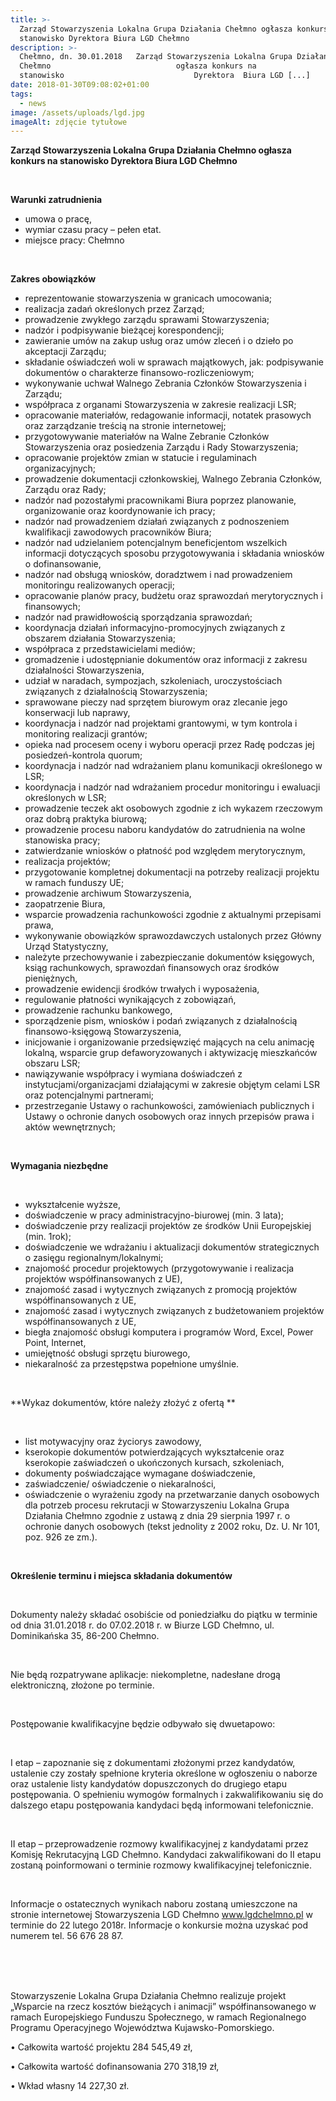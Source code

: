 ```yaml
---
title: >-
  Zarząd Stowarzyszenia Lokalna Grupa Działania Chełmno ogłasza konkurs na
  stanowisko Dyrektora Biura LGD Chełmno
description: >-
  Chełmno, dn. 30.01.2018   Zarząd Stowarzyszenia Lokalna Grupa Działania
  Chełmno                            ogłasza konkurs na
  stanowisko                             Dyrektora  Biura LGD [...]
date: 2018-01-30T09:08:02+01:00
tags:
  - news
image: /assets/uploads/lgd.jpg
imageAlt: zdjęcie tytułowe
---
```

**Zarząd Stowarzyszenia Lokalna Grupa Działania Chełmno ogłasza konkurs na stanowisko Dyrektora  Biura LGD Chełmno**

<br>

**Warunki zatrudnienia**

* umowa o pracę,
* wymiar czasu pracy – pełen etat.
* miejsce pracy: Chełmno

<br>

**Zakres obowiązków**

* reprezentowanie stowarzyszenia w granicach umocowania;
* realizacja zadań określonych przez Zarząd;
* prowadzenie zwykłego zarządu sprawami Stowarzyszenia;
* nadzór i podpisywanie bieżącej korespondencji;
* zawieranie umów na zakup usług oraz umów zleceń i o dzieło po akceptacji Zarządu;
* składanie oświadczeń woli w sprawach majątkowych, jak: podpisywanie dokumentów o charakterze finansowo-rozliczeniowym;
* wykonywanie uchwał Walnego Zebrania Członków Stowarzyszenia i Zarządu;
* współpraca z organami Stowarzyszenia w zakresie realizacji LSR;
* opracowanie materiałów, redagowanie informacji, notatek prasowych oraz zarządzanie treścią na stronie internetowej;
* przygotowywanie materiałów na Walne Zebranie Członków Stowarzyszenia oraz posiedzenia Zarządu i Rady Stowarzyszenia;
* opracowanie projektów zmian w statucie i regulaminach organizacyjnych;
* prowadzenie dokumentacji członkowskiej, Walnego Zebrania Członków, Zarządu oraz Rady;
* nadzór nad pozostałymi pracownikami Biura poprzez planowanie, organizowanie oraz koordynowanie ich pracy;
* nadzór nad prowadzeniem działań związanych z podnoszeniem kwalifikacji zawodowych pracowników Biura;
* nadzór nad udzielaniem potencjalnym beneficjentom wszelkich informacji dotyczących sposobu przygotowywania i składania wniosków o dofinansowanie,
* nadzór nad obsługą wniosków, doradztwem i nad prowadzeniem monitoringu realizowanych operacji;
* opracowanie planów pracy, budżetu oraz sprawozdań merytorycznych i finansowych;
* nadzór nad prawidłowością sporządzania sprawozdań;
* koordynacja działań informacyjno-promocyjnych związanych z obszarem działania Stowarzyszenia;
* współpraca z przedstawicielami mediów;
* gromadzenie i udostępnianie dokumentów oraz informacji z zakresu działalności Stowarzyszenia,
* udział w naradach, sympozjach, szkoleniach, uroczystościach związanych z działalnością Stowarzyszenia;
* sprawowane pieczy nad sprzętem biurowym oraz zlecanie jego konserwacji lub naprawy,
* koordynacja i nadzór nad projektami grantowymi, w tym kontrola i monitoring realizacji grantów;
* opieka nad procesem oceny i wyboru operacji przez Radę podczas jej posiedzeń-kontrola quorum;
* koordynacja i nadzór nad wdrażaniem planu komunikacji określonego w LSR;
* koordynacja i nadzór nad wdrażaniem procedur monitoringu i ewaluacji określonych w LSR;
* prowadzenie teczek akt osobowych zgodnie z ich wykazem rzeczowym oraz dobrą praktyka biurową;
* prowadzenie procesu naboru kandydatów do zatrudnienia na wolne stanowiska pracy;
* zatwierdzanie wniosków o płatność pod względem merytorycznym,
* realizacja projektów;
* przygotowanie kompletnej dokumentacji na potrzeby realizacji projektu w ramach funduszy UE;
* prowadzenie archiwum Stowarzyszenia,
* zaopatrzenie Biura,
* wsparcie prowadzenia rachunkowości zgodnie z aktualnymi przepisami prawa,
* wykonywanie obowiązków sprawozdawczych ustalonych przez Główny Urząd Statystyczny,
* należyte przechowywanie i zabezpieczanie dokumentów księgowych, ksiąg rachunkowych, sprawozdań finansowych oraz środków pieniężnych,
* prowadzenie ewidencji środków trwałych i wyposażenia,
* regulowanie płatności wynikających z zobowiązań,
* prowadzenie rachunku bankowego,
* sporządzenie pism, wniosków i podań związanych z działalnością finansowo-księgową Stowarzyszenia,
* inicjowanie i organizowanie przedsięwzięć mających na celu animację lokalną, wsparcie grup defaworyzowanych i aktywizację mieszkańców obszaru LSR;
* nawiązywanie współpracy i wymiana doświadczeń z instytucjami/organizacjami działającymi w zakresie objętym celami LSR oraz potencjalnymi partnerami;
* przestrzeganie Ustawy o rachunkowości, zamówieniach publicznych i Ustawy o ochronie danych osobowych oraz innych przepisów prawa i aktów wewnętrznych;

<br>

**Wymagania niezbędne**

<br>

* wykształcenie wyższe,
* doświadczenie w pracy administracyjno-biurowej (min. 3 lata);
* doświadczenie przy realizacji projektów ze środków Unii Europejskiej (min. 1rok);
* doświadczenie we wdrażaniu i aktualizacji dokumentów strategicznych o zasięgu regionalnym/lokalnymi;
* znajomość procedur projektowych (przygotowywanie i realizacja projektów współfinansowanych z UE),
* znajomość zasad i wytycznych związanych z promocją projektów współfinansowanych z UE,
* znajomość zasad i wytycznych związanych z budżetowaniem projektów współfinansowanych z UE,
* biegła znajomość obsługi komputera i programów Word, Excel, Power Point, Internet,
* umiejętność obsługi sprzętu biurowego,
* niekaralność za przestępstwa popełnione umyślnie.

<br>

**Wykaz dokumentów, które należy złożyć z ofertą **

<br>

* list motywacyjny oraz życiorys zawodowy,
* kserokopie dokumentów potwierdzających wykształcenie oraz kserokopie zaświadczeń o ukończonych kursach, szkoleniach,
* dokumenty poświadczające wymagane doświadczenie,
* zaświadczenie/ oświadczenie o niekaralności,
* oświadczenie o wyrażeniu zgody na przetwarzanie danych osobowych dla potrzeb procesu rekrutacji w Stowarzyszeniu Lokalna Grupa Działania Chełmno zgodnie z ustawą z dnia 29 sierpnia 1997 r. o ochronie danych osobowych (tekst jednolity z 2002 roku, Dz. U. Nr 101, poz. 926 ze zm.).

<br>

**Określenie terminu i miejsca składania dokumentów**

<br>

Dokumenty należy składać osobiście od poniedziałku do piątku w terminie od dnia 31.01.2018 r. do 07.02.2018 r. w Biurze LGD Chełmno, ul. Dominikańska 35, 86-200 Chełmno.

<br>

Nie będą rozpatrywane aplikacje: niekompletne, nadesłane drogą elektroniczną, złożone po  terminie.

<br>

Postępowanie kwalifikacyjne będzie odbywało się dwuetapowo:

<br>

I etap – zapoznanie się z dokumentami złożonymi przez kandydatów, ustalenie czy zostały spełnione kryteria określone w ogłoszeniu o naborze oraz ustalenie listy kandydatów dopuszczonych do drugiego etapu postępowania. O spełnieniu wymogów formalnych i zakwalifikowaniu się do dalszego etapu postępowania kandydaci będą informowani telefonicznie.

<br>

II etap – przeprowadzenie rozmowy kwalifikacyjnej z kandydatami przez Komisję Rekrutacyjną LGD Chełmno. Kandydaci zakwalifikowani do II etapu zostaną poinformowani o terminie rozmowy kwalifikacyjnej telefonicznie.

<br>

Informacje o ostatecznych wynikach naboru zostaną umieszczone na stronie internetowej Stowarzyszenia LGD Chełmno www.lgdchelmno.pl  w terminie  do  22 lutego 2018r. Informacje o konkursie można uzyskać pod numerem tel. 56 676 28 87.

<br>

<br>

<br>

Stowarzyszenie Lokalna Grupa Działania Chełmno realizuje projekt „Wsparcie na rzecz kosztów bieżących i animacji” współfinansowanego w ramach Europejskiego Funduszu Społecznego, w ramach Regionalnego Programu Operacyjnego Województwa Kujawsko-Pomorskiego.



• Całkowita wartość projektu 284 545,49 zł,



• Całkowita wartość dofinansowania 270 318,19 zł,



• Wkład własny 14 227,30 zł.
